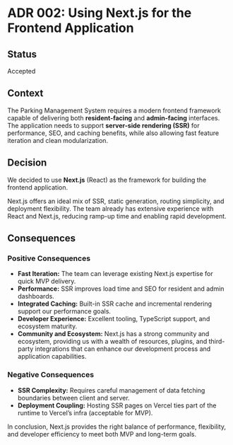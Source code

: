 # ADR 002: Using Next.js for the Frontend Application

## Status

Accepted

## Context

The Parking Management System requires a modern frontend framework capable of delivering both **resident-facing** and **admin-facing** interfaces.  
The application needs to support **server-side rendering (SSR)** for performance, SEO, and caching benefits, while also allowing fast feature iteration and clean modularization.

## Decision

We decided to use **Next.js** (React) as the framework for building the frontend application.

Next.js offers an ideal mix of SSR, static generation, routing simplicity, and deployment flexibility. The team already has extensive experience with React and Next.js, reducing ramp-up time and enabling rapid development.

## Consequences

### Positive Consequences

- **Fast Iteration:** The team can leverage existing Next.js expertise for quick MVP delivery.
- **Performance:** SSR improves load time and SEO for resident and admin dashboards.
- **Integrated Caching:** Built-in SSR cache and incremental rendering support our performance goals.
- **Developer Experience:** Excellent tooling, TypeScript support, and ecosystem maturity.
- **Community and Ecosystem:** Next.js has a strong community and ecosystem, providing us with a wealth of resources, plugins, and third-party integrations that can enhance our development process and application capabilities.

### Negative Consequences

- **SSR Complexity:** Requires careful management of data fetching boundaries between client and server.
- **Deployment Coupling:** Hosting SSR pages on Vercel ties part of the runtime to Vercel’s infra (acceptable for MVP).

In conclusion, Next.js provides the right balance of performance, flexibility, and developer efficiency to meet both MVP and long-term goals.
